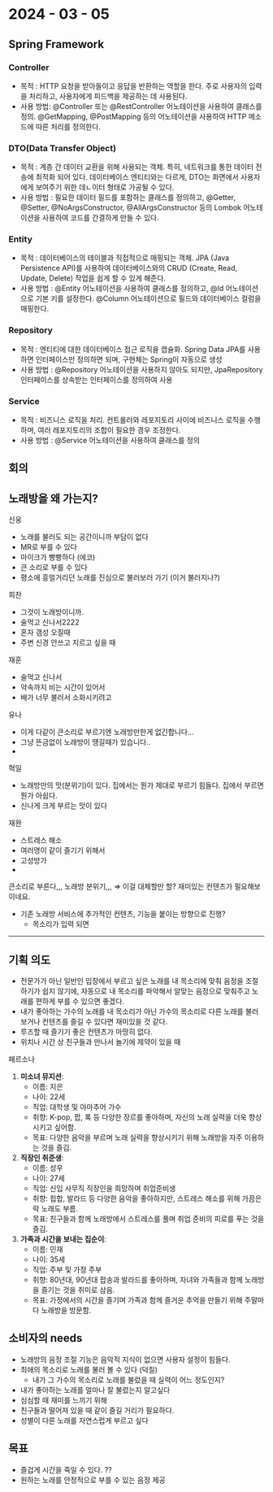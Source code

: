 # 2024 - 03 - 05

## Spring Framework

### Controller
- 목적 :  HTTP 요청을 받아들이고 응답을 반환하는 역할을 한다. 주로 사용자의 입력을 처리하고, 사용자에게 피드백을 제공하는 데 사용된다.
- 사용 방법: @Controller 또는 @RestController 어노테이션을 사용하여 클래스를 정의. @GetMapping, @PostMapping 등의 어노테이션을 사용하여 HTTP 메소드에 따른 처리를 정의한다.

### DTO(Data Transfer Object)
- 목적 : 계층 간 데이터 교환을 위해 사용되는 객체. 특히, 네트워크를 통한 데이터 전송에 최적화 되어 있다. 데이터베이스 엔티티와는 다르게, DTO는 화면에서 사용자에게 보여주기 위한 데ㄴ이터 형태로 가공될 수 있다.
- 사용 방법 : 필요한 데이터 필드를 포함하는 클래스를 정의하고, @Getter, @Setter, @NoArgsConstructor, @AllArgsConstructor 등의 Lombok 어노테이션을 사용하여 코드를 간결하게 만들 수 있다.

### Entity
- 목적 : 데이터베이스의 테이블과 직접적으로 매핑되는 객체. JPA (Java Persistence API)를 사용하여 데이터베이스와의 CRUD (Create, Read, Update, Delete) 작업을 쉽게 할 수 있게 해준다.
- 사용 방법 : @Entity 어노테이션을 사용하여 클래스를 정의하고, @Id 어노테이션으로 기본 키를 설정한다. @Column 어노테이션으로 필드와 데이터베이스 컬럼을 매핑한다.

### Repository
- 목적 : 엔티티에 대한 데이터베이스 접근 로직을 캡슐화. Spring Data JPA를 사용하면 인터페이스만 정의하면 되며, 구현체는 Spring이 자동으로 생성
- 사용 방법 : @Repository 어노테이션을 사용하지 않아도 되지만, JpaRepository 인터페이스를 상속받는 인터페이스를 정의하여 사용

### Service
- 목적 : 비즈니스 로직을 처리. 컨트롤러와 레포지토리 사이에 비즈니스 로직을 수행하며, 여러 레포지토리의 조합이 필요한 경우 조정한다.
- 사용 방법 : @Service 어노테이션을 사용하여 클래스를 정의

## 회의
## 노래방을 왜 가는지?

신웅

- 노래를 불러도 되는 공간이니까 부담이 없다
- MR로 부를 수 있다
- 마이크가 빵빵하다 (에코)
- 큰 소리로 부를 수 있다
- 평소에 흥얼거리던 노래를 진심으로 불러보러 가기 (이거 불러지나?)

희찬

- 그것이 노래방이니까.
- 술먹고 신나서2222
- 혼자 갬성 오질때
- 주변 신경 안쓰고 지르고 싶을 때

재훈

- 술먹고 신나서
- 약속까지 비는 시간이 있어서
- 배가 너무 불러서 소화시키려고

유나

- 이게 다같이 큰소리로 부르기엔 노래방만한게 없긴합니다…
- 그냥 뜬금없이 노래방이 땡길때가 있습니다..
-

혁일

- 노래방만의 맛(분위기)이 있다. 집에서는 뭔가 제대로 부르기 힘들다. 집에서 부르면 뭔가 아쉽다.
- 신나게 크게 부르는 맛이 있다

재완

- 스트레스 해소
- 여러명이 같이 즐기기 위해서
- 고성방가
-

큰소리로 부른다,,, 노래방 분위기,,, ⇒ 이걸 대체할만 할? 재미있는 컨텐츠가 필요해보이네요.

- 기존 노래방 서비스에 추가적인 컨텐츠, 기능을 붙이는 방향으로 진행?
    - 목소리가 입력 되면

---

## 기획 의도

- 전문가가 아닌 일반인 입장에서 부르고 싶은 노래를 내 목소리에 맞춰
  음정을 조절하기가 쉽지 않기에, 자동으로 내 목소리를 파악해서 알맞는
  음정으로 맞춰주고 노래를 편하게 부를 수 있으면 좋겠다.
- 내가 좋아하는 가수의 노래를 내 목소리가 아닌 가수의 목소리로 다른 노래를 불러보거나 컨텐츠를 즐길 수 있다면 재미있을 것 같다.
- 루즈할 때 즐기기 좋은 컨텐츠가 마땅히 없다.
- 위치나 시간 상 친구들과 만나서 놀기에 제약이 있을 때

페르소나

1. **미소녀 뮤지션**:
    - 이름: 지은
    - 나이: 22세
    - 직업: 대학생 및 아마추어 가수
    - 취향: K-pop, 팝, 록 등 다양한 장르를 좋아하며, 자신의 노래 실력을 더욱 향상시키고 싶어함.
    - 목표: 다양한 음악을 부르며 노래 실력을 향상시키기 위해 노래방을 자주 이용하는 것을 즐김.
2. **직장인 취준생**:
    - 이름: 성우
    - 나이: 27세
    - 직업: 신입 사무직 직장인을 희망하며 취업준비생
    - 취향: 힙합, 발라드 등 다양한 음악을 좋아하지만, 스트레스 해소를 위해 가끔은 락 노래도 부름.
    - 목표: 친구들과 함께 노래방에서 스트레스를 풀며 취업 준비의 피로를 푸는 것을 즐김.
3. **가족과 시간을 보내는 집순이**:
    - 이름: 민재
    - 나이: 35세
    - 직업: 주부 및 가정 주부
    - 취향: 80년대, 90년대 팝송과 발라드를 좋아하며, 자녀와 가족들과 함께 노래방을 즐기는 것을 취미로 삼음.
    - 목표: 가정에서의 시간을 즐기며 가족과 함께 즐거운 추억을 만들기 위해 주말마다 노래방을 방문함.

## 소비자의 needs

- 노래방의 음정 조절 기능은 음악적 지식이 없으면 사용자 설정이 힘들다.
- 최애의 목소리로 노래를 불러 볼 수 있다 (덕질)
    - 내가 그 가수의 목소리로 노래를 불렀을 때 실력이 어느 정도인지?
- 내가 좋아하는 노래를 얼마나 잘 불렀는지 알고싶다
- 심심할 때 재미를 느끼기 위해
- 친구들과 떨어져 있을 때 같이 즐길 거리가 필요하다.
- 성별이 다른 노래를 자연스럽게 부르고 싶다

## 목표

- 즐겁게 시간을 죽일 수 있다. ??
- 원하는 노래를 안정적으로 부를 수 있는 음정 제공